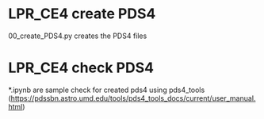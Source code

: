 # LPR_CE4 create PDS4
00_create_PDS4.py creates the PDS4 files

# LPR_CE4 check PDS4
*.ipynb are sample check for created pds4 using pds4_tools (https://pdssbn.astro.umd.edu/tools/pds4_tools_docs/current/user_manual.html)
